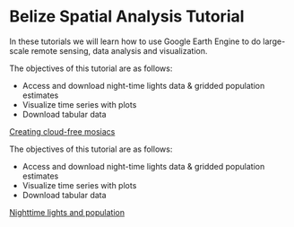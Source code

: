 # Belize Spatial Analysis Tutorial

In these tutorials we will learn how to use Google Earth Engine to do large-scale remote sensing, data analysis and visualization. 

The objectives of this tutorial are as follows:
- Access and download night-time lights data & gridded population estimates
- Visualize time series with plots
- Download tabular data

[Creating cloud-free mosiacs](https://nbviewer.jupyter.org/github/mmann1123/Belize_GEE_R_Tutorial/blob/master/Tutorials/Google_Earth_Engine_Tutorial-Cloud-Free_Composites.ipynb)


The objectives of this tutorial are as follows:
- Access and download night-time lights data & gridded population estimates
- Visualize time series with plots
- Download tabular data

[Nighttime lights and population](https://nbviewer.jupyter.org/github/mmann1123/Belize_GEE_R_Tutorial/blob/master/Tutorials/Google_Earth_Engine_Tutorial-Nighttime_lights_Population.ipynb)
